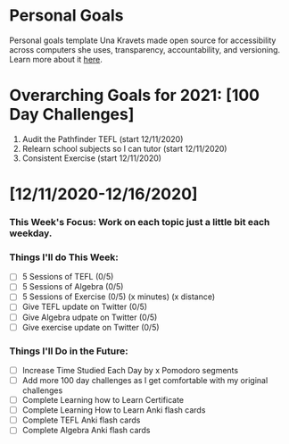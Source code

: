 Personal Goals
==============
Personal goals template Una Kravets made open source for accessibility across computers she uses, transparency, accountability, and versioning. Learn more about it [here](http://una.im/personal-goals-guide).

# Overarching Goals for 2021: [100 Day Challenges]
1. Audit the Pathfinder TEFL              (start 12/11/2020)
2. Relearn school subjects so I can tutor (start 12/11/2020)
3. Consistent Exercise                    (start 12/11/2020)

# [12/11/2020-12/16/2020]

### This Week's Focus: Work on each topic just a little bit each weekday.

### Things I'll do This Week:

- [ ] 5 Sessions of TEFL              (0/5)
- [ ] 5 Sessions of Algebra           (0/5)
- [ ] 5 Sessions of Exercise          (0/5) (x minutes) (x distance)
- [ ] Give TEFL update on Twitter     (0/5)
- [ ] Give Algebra udpate on Twitter  (0/5)
- [ ] Give exercise update on Twitter (0/5)

### Things I'll Do in the Future:

- [ ] Increase Time Studied Each Day by x Pomodoro segments
- [ ] Add more 100 day challenges as I get comfortable with my original challenges
- [ ] Complete Learning how to Learn Certificate
- [ ] Complete Learning How to Learn Anki flash cards
- [ ] Complete TEFL Anki flash cards
- [ ] Complete Algebra Anki flash cards
